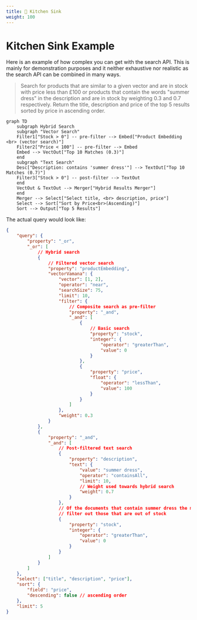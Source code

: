 ```yaml
---
title: 🚿 Kitchen Sink
weight: 100
---
```


# Kitchen Sink Example

Here is an example of how complex you can get with the search API. This is mainly for demonstration purposes and it neither exhaustive nor realistic as the search API can be combined in many ways.

> Search for products that are similar to a given vector and are in stock with price less than £100 or products that contain the words "summer dress" in the description and are in stock by weighting 0.3 and 0.7 respectively. Return the title, description and price of the top 5 results sorted by price in ascending order.

```mermaid
graph TD
    subgraph Hybrid Search
    subgraph "Vector Search"
    Filter1["Stock > 0"] -- pre-filter --> Embed["Product Embedding <br> (vector search)"]
    Filter2["Price < 100"] -- pre-filter --> Embed
    Embed --> VectOut["Top 10 Matches (0.3)"]
    end
    subgraph "Text Search"
    Desc["Description: contains 'summer dress'"] --> TextOut["Top 10 Matches (0.7)"]
    Filter3["Stock > 0"] -- post-filter --> TextOut
    end
    VectOut & TextOut --> Merger["Hybrid Results Merger"]
    end
    Merger --> Select["Select title, <br> description, price"]
    Select --> Sort["Sort by Price<br>(Ascending)"]
    Sort --> Output["Top 5 Results"]
```

The actual query would look like:

```json
{
    "query": {
        "property": "_or",
        "_or": [
            // Hybrid search
            {
                // Filtered vector search
                "property": "productEmbedding",
                "vectorVamana": {
                    "vector": [1, 2],
                    "operator": "near",
                    "searchSize": 75,
                    "limit": 10,
                    "filter": {
                        // Composite search as pre-filter
                        "property": "_and",
                        "_and": [
                            {
                                // Basic search
                                "property": "stock",
                                "integer": {
                                    "operator": "greaterThan",
                                    "value": 0
                                }
                            },
                            {
                                "property": "price",
                                "float": {
                                    "operator": "lessThan",
                                    "value": 100
                                }
                            }
                        ]
                    },
                    "weight": 0.3
                }
            },
            {
                "property": "_and",
                "_and": [
                    // Post-filtered text search
                    {
                        "property": "description",
                        "text": {
                            "value": "summer dress",
                            "operator": "containsAll",
                            "limit": 10,
                            // Weight used towards hybrid search
                            "weight": 0.7
                        }
                    },
                    // Of the documents that contain summer dress the most
                    // filter out those that are out of stock
                    {
                        "property": "stock",
                        "integer": {
                            "operator": "greaterThan",
                            "value": 0
                        }
                    }
                ]
            }
        ]
    },
    "select": ["title", "description", "price"],
    "sort": {
        "field": "price",
        "descending": false // ascending order
    },
    "limit": 5
}
```